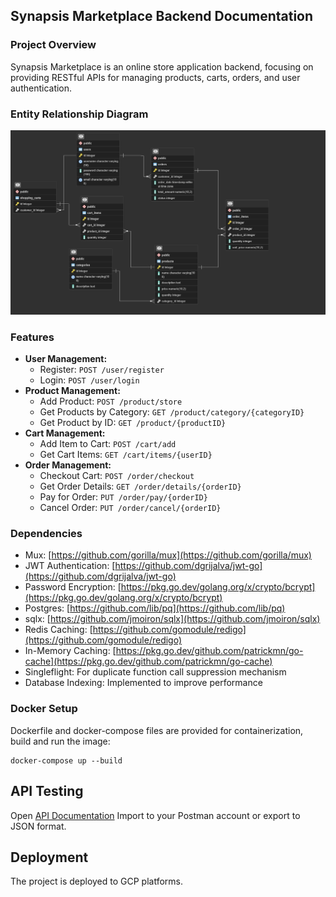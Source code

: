 ## Synapsis Marketplace Backend Documentation

### Project Overview
Synapsis Marketplace is an online store application backend, focusing on providing RESTful APIs for managing products, carts, orders, and user authentication.

### Entity Relationship Diagram
![Entity Relationship Diagram](https://raw.githubusercontent.com/bayujo/synapsis-marketplace/main/erd.png)

### Features
- **User Management:**
  - Register: `POST /user/register`
  - Login: `POST /user/login`
- **Product Management:**
  - Add Product: `POST /product/store`
  - Get Products by Category: `GET /product/category/{categoryID}`
  - Get Product by ID: `GET /product/{productID}`
- **Cart Management:**
  - Add Item to Cart: `POST /cart/add`
  - Get Cart Items: `GET /cart/items/{userID}`
- **Order Management:**
  - Checkout Cart: `POST /order/checkout`
  - Get Order Details: `GET /order/details/{orderID}`
  - Pay for Order: `PUT /order/pay/{orderID}`
  - Cancel Order: `PUT /order/cancel/{orderID}`

### Dependencies
- Mux: [https://github.com/gorilla/mux](https://github.com/gorilla/mux)
- JWT Authentication: [https://github.com/dgrijalva/jwt-go](https://github.com/dgrijalva/jwt-go)
- Password Encryption: [https://pkg.go.dev/golang.org/x/crypto/bcrypt](https://pkg.go.dev/golang.org/x/crypto/bcrypt)
- Postgres: [https://github.com/lib/pq](https://github.com/lib/pq)
- sqlx: [https://github.com/jmoiron/sqlx](https://github.com/jmoiron/sqlx)
- Redis Caching: [https://github.com/gomodule/redigo](https://github.com/gomodule/redigo)
- In-Memory Caching: [https://pkg.go.dev/github.com/patrickmn/go-cache](https://pkg.go.dev/github.com/patrickmn/go-cache)
- Singleflight: For duplicate function call suppression mechanism
- Database Indexing: Implemented to improve performance

### Docker Setup
Dockerfile and docker-compose files are provided for containerization, build and run the image:

    docker-compose up --build

## API Testing
Open [API Documentation](https://documenter.getpostman.com/view/20497104/2sA2rDy1nY)
Import to your Postman account or export to JSON format.

## Deployment
The project is deployed to GCP platforms.